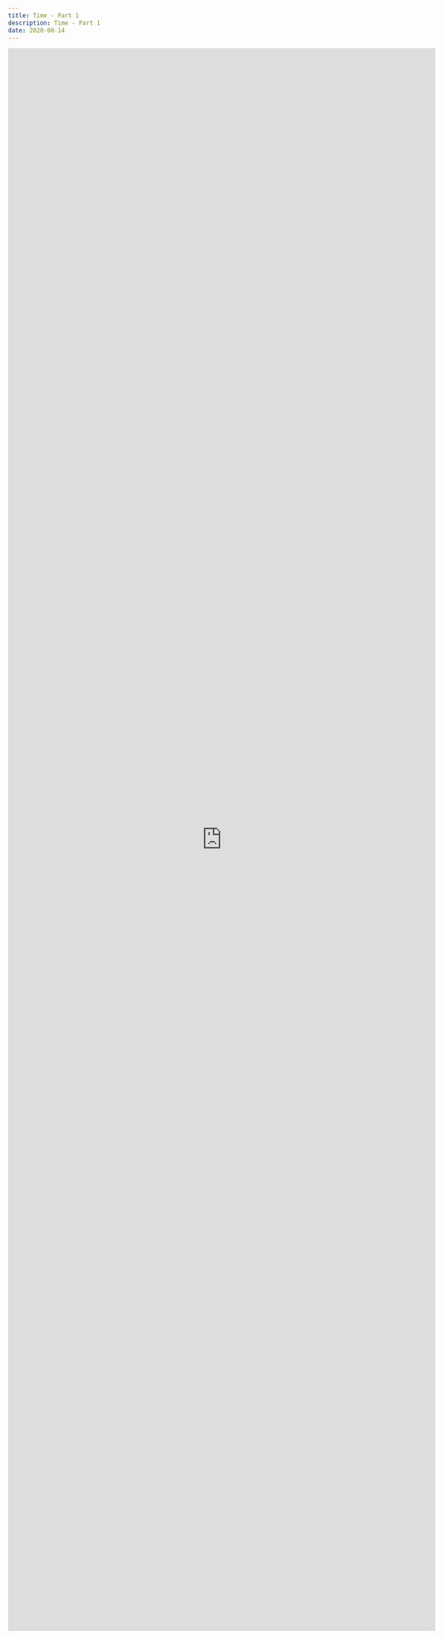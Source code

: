 ```yaml
---
title: Time - Part 1
description: Time - Part 1
date: 2020-08-14
---
```

<body style="margin:0">
<iframe src="https://docs.google.com/document/d/e/2PACX-1vTbutKQNOuuUKiJPCpsBqHV51HIFr0b9yHLrrUkUubLzRmyHTmmEsN9GzYsxRQ-HbJWMogfhl1nlvO1/pub?embedded=true" style="border: none; width: 90vw; height: 80vh"></iframe>